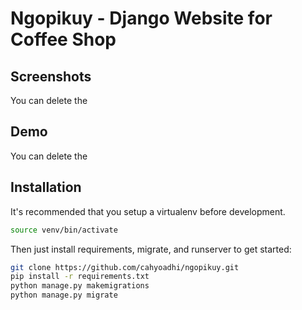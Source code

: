 # Ngopikuy - Django Website for Coffee Shop

## Screenshots





You can delete the

## Demo

You can delete the

## Installation

It's recommended that you setup a virtualenv before development.
```sh
source venv/bin/activate
```

Then just install requirements, migrate, and runserver to get started:
```sh
git clone https://github.com/cahyoadhi/ngopikuy.git
pip install -r requirements.txt
python manage.py makemigrations
python manage.py migrate
```
